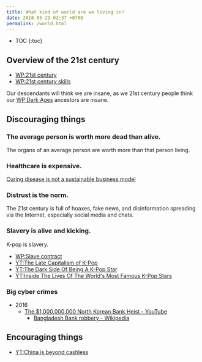 ```yaml
---
title: What kind of world are we living in?
date: 2018-05-29 02:37 +0700
permalink: /world.html
---
```


- TOC
{:toc}

## Overview of the 21st century

- [WP:21st century](https://en.wikipedia.org/wiki/21st_century)
- [WP:21st century skills](https://en.wikipedia.org/wiki/21st_century_skills)

Our descendants will think we are insane, as we 21st century people think our
[WP:Dark Ages](https://en.wikipedia.org/wiki/Dark_Ages_(historiography))
ancestors are insane.

## Discouraging things

### The average person is worth more dead than alive.

The organs of an average person are worth more than that person living.

### Healthcare is expensive.

[Curing disease is not a sustainable business model](https://arstechnica.com/tech-policy/2018/04/curing-disease-not-a-sustainable-business-model-goldman-sachs-analysts-say/)

### Distrust is the norm.

The 21st century is full of hoaxes, fake news, and disinformation spreading via the Internet,
especially social media and chats.

### Slavery is alive and kicking.

K-pop is slavery.

- [WP:Slave contract](https://en.wikipedia.org/wiki/Slave_Contract)
- [YT:The Late Capitalism of K-Pop](https://www.youtube.com/watch?v=J8LxORztUWY)
- [YT:The Dark Side Of Being A K-Pop Star](https://www.youtube.com/watch?v=ClVqqJ3Peuc)
- [YT:Inside The Lives Of The World's Most Famous K-Pop Stars](https://www.youtube.com/watch?v=8NcTeIVUXyE)

### Big cyber crimes

- 2016
    - [The $1,000,000,000 North Korean Bank Heist - YouTube](https://www.youtube.com/watch?v=Usu9z0feHug)
        - [Bangladesh Bank robbery - Wikipedia](https://en.wikipedia.org/wiki/Bangladesh_Bank_robbery)

## Encouraging things

- [YT:China is beyond cashless](https://www.youtube.com/watch?v=gysKE3POUv0)
